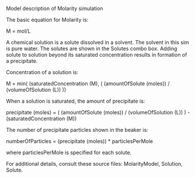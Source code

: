 Model description of Molarity simulation

The basic equation for Molarity is:

  M = mol/L

A chemical solution is a solute dissolved in a solvent.
The solvent in this sim is pure water.
The solutes are shown in the Solutes combo box.
Adding solute to solution beyond its saturated concentration results in formation of a precipitate.

Concentration of a solution is:

   M = min( (saturatedConcentration (M), ( (amountOfSolute (moles)) / (volumeOfSolution (L)) ))

When a solution is saturated, the amount of precipitate is:

   precipitate (moles) = ( (amountOfSolute (moles)) / (volumeOfSolution (L)) ) - (saturatedConcentration (M))

The number of precipitate particles shown in the beaker is:

   numberOfParticles = (precipitate (moles)) * particlesPerMole

where particlesPerMole is specified for each solute.

For additional details, consult these source files: MolarityModel, Solution, Solute.